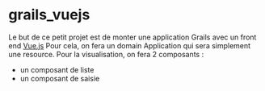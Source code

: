 # grails_vuejs

Le but de ce petit projet est de monter une application Grails avec un front end [Vue.js](http://vuejs.org)
Pour cela, on fera un domain Application qui sera simplement une resource.
Pour la visualisation, on fera 2 composants :
- un composant de liste
- un composant de saisie
